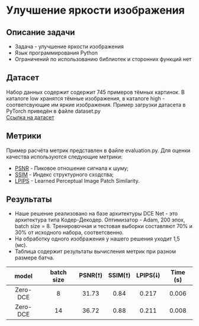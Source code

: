 # Улучшение яркости изображения
## Описание задачи
* Задача - улучшение яркости изображения
* Язык программирования Python
* Ограничений по использованию библиотек и сторонних функций нет

## Датасет
Набор данных содержит содержит 745 примеров тёмных картинок. В каталоге low хранятся тёмные изображения, в каталоге high - соответсвующие им яркие изображения. Пример загрузки датасета в PyTorch приведён в файле dataset.py       
[Ссылка на датасет](https://drive.google.com/file/d/1ThoPb1flnfXDpRIytgBd7_e9Kv_lPnbo/view) 

## Метрики
Пример расчёта метрик представлен в файле evaluation.py. Для оценки качества используются следующие метрики:
* [PSNR](https://ru.wikipedia.org/wiki/Пиковое_отношение_сигнала_к_шуму) - Пиковое отношение сигнала к шуму;
* [SSIM](https://ru.wikipedia.org/wiki/SSIM) - Индекс структурного сходства;
* [LPIPS](https://github.com/richzhang/PerceptualSimilarity#c-about-the-metric) - Learned Perceptual Image Patch Similarity.  

## Результаты
* Наше решение реализовано на базе архитектуры DCE Net - это архитектура типа Кодер-Декодер. Оптимизатор - Adam, 200 эпох, batch size = 8. Тренировочная и тестовая выборки составляют 70% и 30% от исходного набора, соответсвенно.
* На обработку одного изображения у нашего решения уходит 1,5 (мс).
* Таблица содержит результаты вычисления метрик при разном размере батча.

|  model   | batch size | PSNR(🠕) | SSIM(🠕) | LPIPS(🠗) | Time (s) |
|:--------:|:----------:|:--------:|:--------:|:---------:|:--------:|
| Zero-DCE |     8      |  31.73   |   0.84   |   0.217   |  0.006   |
| Zero-DCE |     14     |  36.72   |   0.88   |   0.211   |  0.008   |


